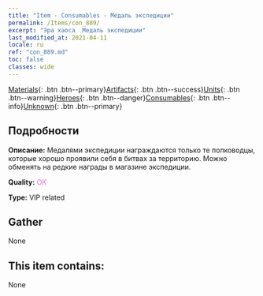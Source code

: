 ```yaml
---
title: "Item - Consumables - Медаль экспедиции"
permalink: /Items/con_889/
excerpt: "Эра хаоса  Медаль экспедиции"
last_modified_at: 2021-04-11
locale: ru
ref: "con_889.md"
toc: false
classes: wide
---
```

 [Materials](/ru/Items/){: .btn .btn--primary}[Artifacts](/ru/Items/Artifacts/){: .btn .btn--success}[Units](/ru/Items/Units/){: .btn .btn--warning}[Heroes](/ru/Items/Heroes/){: .btn .btn--danger}[Consumables](/ru/Items/Consumables/){: .btn .btn--info}[Unknown](/ru/Items/Unknown/){: .btn .btn--primary}

## Подробности
 **Описание:** Медалями экспедиции награждаются только те полководцы, которые хорошо проявили себя в битвах за территорию. Можно обменять на редкие награды в магазине экспедиции.

 **Quality:** <span style="color: #DA70D6">OK</span>

 **Type:** VIP related

## Gather

  None

## This item contains:

  None

